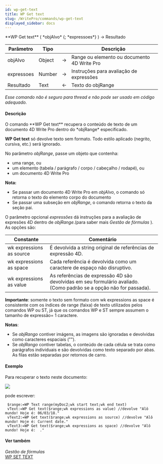 ```yaml
---
id: wp-get-text
title: WP Get text
slug: /WritePro/commands/wp-get-text
displayed_sidebar: docs
---
```


<!--REF #_command_.WP Get text.Syntax-->**WP Get text** ( *objAlvo* {; *expressoes*} ) -> Resultado<!-- END REF-->
<!--REF #_command_.WP Get text.Params-->
| Parâmetro | Tipo |  | Descrição |
| --- | --- | --- | --- |
| objAlvo | Object | &#8594;  | Range ou elemento ou documento 4D Write Pro |
| expressoes | Number | &#8594;  | Instruções para avaliação de expressões |
| Resultado | Text | &#8592; | Texto do objRange |

<!-- END REF-->

*Esse comando não é seguro para thread e não pode ser usado em código adequado.*


#### Descrição 

<!--REF #_command_.WP Get text.Summary-->O comando **WP Get text** recupera o conteúdo de texto de um documento 4D Write Pro dentro do *objRange* especificado.<!-- END REF-->

**WP Get text** só devolve texto sem formato. Todo estilo aplicado (negrito, cursiva, etc.) será ignorado.

No parâmetro *objRange*, passe um objeto que contenha:

* uma range, ou
* um elemento (tabela / parágrafo / corpo / cabeçalho / rodapé), ou
* um documento 4D Write Pro

**Nota:** 

* Se passar um documento 4D Write Pro em *objAlvo*, o comando só retorna o texto do elemento corpo do documento
* Se passar uma subseção em *objRange*, o comando retorna o texto da seção pai.

O parâmetro opcional *expressões* dá instruções para a avaliação de expresões 4D dentro de *objRange*.(para saber mais *Gestão de fórmulas* ). As opções são:

| Constante                | Comentário                                                                                                          |
| ------------------------ | ------------------------------------------------------------------------------------------------------------------- |
| wk expressions as source | É devolvida a string original de referências de expressão 4D.                                                       |
| wk expressions as space  | Cada referência é devolvida como um caractere de espaço não disruptivo.                                             |
| wk expressions as value  | As referências de expressão 4D são devolvidas em seu formulário avaliado. (Como padrão se a opção não for passada). |

**Importante**: somente o texto sem formato com wk expressions as space é consistente com os índices de range (faixa) de texto utilizados pelos comandos WP ou ST, já que os comandos WP e ST sempre assumem o tamanho de expressão= 1 caractere.

**Notas**: 

* Se *objRango* contiver imágens, as imagens são ignoradas e devolvidas como caracteres espaciais ("").
* Se *objRango* contiver tabelas, o conteúdo de cada célula se trata como parágrafos individuais e são devolvidas como texto separado por abas. As filas estão separadas por retornos de carro.

#### Exemplo 

Para recuperar o texto neste documento:

![](../../assets/en/WritePro/commands/pict3772381.EN.png)

pode escrever:

```4d
 $range:=WP Text range(myDoc2;wk start text;wk end text)
 vText:=WP Get text($range;wk expressions as value) //devolve "Alô mundo! Hoje é: 06/03/18."
 vText2:=WP Get text($range;wk expressions as source) //devolve "Alô mundo! Hoje é: Current date."
 vText3:=WP Get text($range;wk expressions as space) //devolve "Alô mundo! Hoje é:  ."
```

#### Ver também 

*Gestão de fórmulas*  
[WP SET TEXT](wp-set-text.md)  